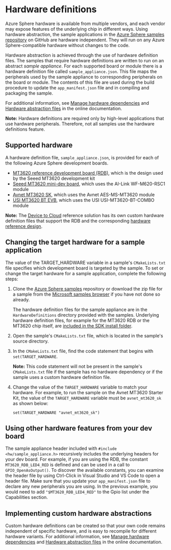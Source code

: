 # Hardware definitions

Azure Sphere hardware is available from multiple vendors, and each vendor may expose features of the underlying chip in different ways. Using hardware abstraction, the sample applications in the [Azure Sphere samples repository](https://github.com/Azure/azure-sphere-samples) on GitHub are hardware independent. They will run on any Azure Sphere-compatible hardware without changes to the code.

Hardware abstraction is achieved through the use of hardware definition files. The samples that require hardware definitions are written to run on an abstract *sample appliance*. For each supported board or module there is a hardware definition file called `sample_appliance.json`. This file maps the peripherals used by the sample appliance to corresponding peripherals on the board or module. The contents of this file are used during the build procedure to update the `app_manifest.json` file and in compiling and packaging the sample.

For additional information, see [Manage hardware dependencies](https://docs.microsoft.com/azure-sphere/app-development/manage-hardware-dependencies) and [Hardware abstraction files](https://docs.microsoft.com/azure-sphere/hardware/hardware-abstraction) in the online documentation.

**Note:** Hardware definitions are required only by high-level applications that use hardware peripherals. Therefore, not all samples use the hardware definitions feature.

## Supported hardware

A hardware definition file, `sample_appliance.json`, is provided for each of the following Azure Sphere development boards.

- [MT3620 reference development board (RDB)](mt3620_rdb/), which is the design used by the Seeed MT3620 development kit
- [Seeed MT3620 mini-dev board](seeed_mt3620_mdb/), which uses the AI-Link WF-M620-RSC1 module
- [Avnet MT3620 SK](avnet_mt3620_sk/), which uses the Avnet AES-MS-MT3620 module
- [USI MT3620 BT EVB](usi_mt3620_bt_evb/), which uses the USI USI-MT3620-BT-COMBO module

**Note:** The [Device to Cloud](https://docs.microsoft.com/samples/azure/azure-sphere-samples/devicetocloud/) reference solution has its own custom hardware definition files that support the RDB and the corresponding [hardware reference design](https://github.com/Azure/azure-sphere-hardware-designs/tree/main/P-MT3620EXMSTLP-1-0).

## Changing the target hardware for a sample application

The value of the TARGET_HARDWARE variable in a sample's `CMakeLists.txt` file specifies which development board is targeted by the sample. To set or change the target hardware for a sample application, complete the following steps:

1. Clone the [Azure Sphere samples](https://github.com/Azure/azure-sphere-samples) repository or download the zip file for a sample from the [Microsoft samples browser](https://docs.microsoft.com/samples/browse/?products=azure-sphere) if you have not done so already.

   The hardware definition files for the sample appliance are in the `HardwareDefinitions` directory provided with the samples. Underlying hardware definition files, for example for the MT3620 RDB or the MT3620 chip itself, are [included in the SDK install folder](https://docs.microsoft.com/azure-sphere/hardware/hardware-abstraction).

1. Open the sample's `CMakeLists.txt` file, which is located in the sample's source directory.

1. In the `CMakeLists.txt` file, find the code statement that begins with `set(TARGET_HARDWARE`.

   **Note:** This code statement will not be present in the sample's `CMakeLists.txt` file if the sample has no hardware dependency or if the sample uses a custom hardware definition file.

1. Change the value of the `TARGET_HARDWARE` variable to match your hardware. For example, to run the sample on the Avnet MT3620 Starter Kit, the value of the `TARGET_HARDWARE` variable must be `avnet_mt3620_sk` as shown below:

    `set(TARGET_HARDWARE "avnet_mt3620_sk")`

## Using other hardware features from your dev board

The sample appliance header included with `#include <hw/sample_appliance.h>` recursively includes the underlying headers for your dev board. For example, if you are using the RDB, the constant `MT3620_RDB_LED4_RED` is defined and can be used in a call to `GPIO_OpenAsOutput()`. To discover the available constants, you can examine the header file by using Ctrl-Click in Visual Studio and VS Code to open a header file. Make sure that you update your `app_manifest.json` file to declare any new peripherals you are using. In the previous example, you would need to add `"$MT3620_RDB_LED4_RED"` to the Gpio list under the Capabilities section.

## Implementing custom hardware abstractions

Custom hardware definitions can be created so that your own code remains independent of specific hardware, and is easy to recompile for different hardware variants. For additional information, see [Manage hardware dependencies](https://docs.microsoft.com/azure-sphere/app-development/manage-hardware-dependencies) and [Hardware abstraction files](https://docs.microsoft.com/azure-sphere/hardware/hardware-abstraction) in the online documentation.
